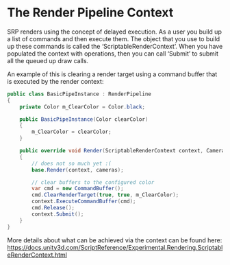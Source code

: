 # The Render Pipeline Context
SRP renders using the concept of delayed execution. As a user you build up a list of commands and then execute them. The object that you use to build up these commands is called the ‘ScriptableRenderContext’. When you have populated the context with operations, then you can call ‘Submit’ to submit all the queued up draw calls.

An example of this is clearing a render target using a command buffer that is executed by the render context:

```C#
public class BasicPipeInstance : RenderPipeline
{
    private Color m_ClearColor = Color.black;

    public BasicPipeInstance(Color clearColor)
    {
        m_ClearColor = clearColor;
    }

    public override void Render(ScriptableRenderContext context, Camera[] cameras)
    {
        // does not so much yet :(
        base.Render(context, cameras);

        // clear buffers to the configured color
        var cmd = new CommandBuffer();
        cmd.ClearRenderTarget(true, true, m_ClearColor);
        context.ExecuteCommandBuffer(cmd);
        cmd.Release();
        context.Submit();
    }
}
```

More details about what can be achieved via the context can be found here: https://docs.unity3d.com/ScriptReference/Experimental.Rendering.ScriptableRenderContext.html